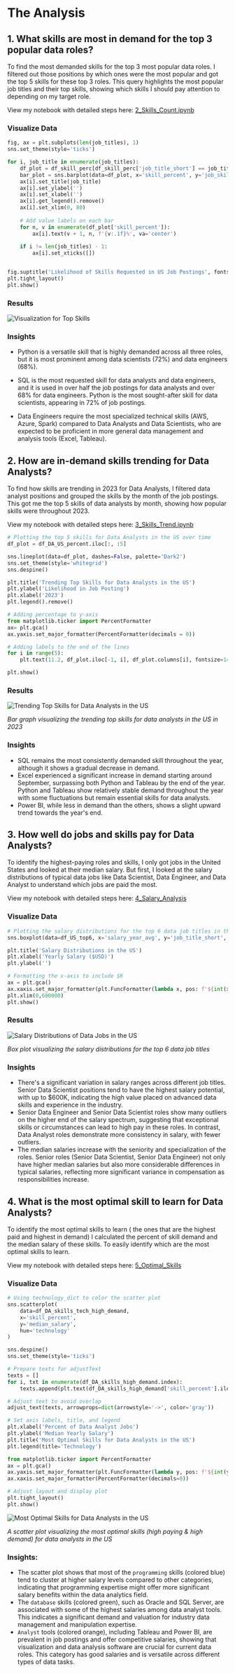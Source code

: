 # The Analysis

## 1. What skills are most in demand for the top 3 popular data roles?

To find the most demanded skills for the top 3 most popular data roles. I filtered out those positions by which ones were the most popular and got the top 5 skills for these top 3 roles. This query highlights the most popular job titles and their top skills, showing which skills I should pay attention to depending on my target role. 

View my notebook with detailed steps here: [2_Skills_Count.ipynb](DA_project/2_Skills_Count.ipynb)

### Visualize Data

```python
fig, ax = plt.subplots(len(job_titles), 1)
sns.set_theme(style='ticks')

for i, job_title in enumerate(job_titles):
    df_plot = df_skill_perc[df_skill_perc['job_title_short'] == job_title].head(5)
    bar_plot = sns.barplot(data=df_plot, x='skill_percent', y='job_skills', ax=ax[i], hue='skill_count', palette='dark:b_r')
    ax[i].set_title(job_title)
    ax[i].set_ylabel('')
    ax[i].set_xlabel('')
    ax[i].get_legend().remove()
    ax[i].set_xlim(0, 80)
    
    # Add value labels on each bar
    for n, v in enumerate(df_plot['skill_percent']):
        ax[i].text(v + 1, n, f'{v:.1f}%', va='center')
    
    if i != len(job_titles) - 1:
        ax[i].set_xticks([])


fig.suptitle('Likelihood of Skills Requested in US Job Postings', fontsize=16)
plt.tight_layout()
plt.show()

```

### Results

![Visualization for Top Skills](images/skills_percentage.png)

### Insights

- Python is a versatile skill that is highly demanded across all three roles, but it is most prominent among data scientists (72%) and data engineers (68%).

- SQL is the most requested skill for data analysts and data engineers, and it is used in over half the job postings for data analysts and over 68% for data engineers. Python is the most sought-after skill for data scientists, appearing in 72% of job postings.

- Data Engineers require the most specialized technical skills (AWS, Azure, Spark) compared to Data Analysts and Data Scientists, who are expected to be proficient in more general data management and analysis tools (Excel, Tableau).


## 2. How are in-demand skills trending for Data Analysts?

To find how skills are trending in 2023 for Data Analysts, I filtered data analyst positions and grouped the skills by the month of the job postings. This got me the top 5 skills of data analysts by month, showing how popular skills were throughout 2023.

View my notebook with detailed steps here: [3_Skills_Trend.ipynb](DA_project/3_Skills_Trend.ipynb)


```python
# Plotting the top 5 skills for Data Analysts in the US over time
df_plot = df_DA_US_percent.iloc[:, :5]

sns.lineplot(data=df_plot, dashes=False, palette='Dark2')
sns.set_theme(style='whitegrid') 
sns.despine()

plt.title('Trending Top Skills for Data Analysts in the US')
plt.ylabel('Likelihood in Job Posting')
plt.xlabel('2023')
plt.legend().remove()

# Adding percentage to y-axis
from matplotlib.ticker import PercentFormatter
ax= plt.gca()
ax.yaxis.set_major_formatter(PercentFormatter(decimals = 0))

# Adding labels to the end of the lines
for i in range(5):
    plt.text(11.2, df_plot.iloc[-1, i], df_plot.columns[i], fontsize=14)

plt.show()
```

### Results 
![Trending Top Skills for Data Analysts in the US](images/trending_top_skills.png)

*Bar graph visualizing the trending top skills for data analysts in the US in 2023*

### Insights

- SQL remains the most consistently demanded skill throughout the year, although it shows a gradual decrease in demand.
- Excel experienced a significant increase in demand starting around September, surpassing both Python and Tableau by the end of the year.
Python and Tableau show relatively stable demand throughout the year with some fluctuations but remain essential skills for data analysts. 
- Power BI, while less in demand than the others, shows a slight upward trend towards the year's end.

## 3. How well do jobs and skills pay for Data Analysts?

To identify the highest-paying roles and skills, I only got jobs in the United States and looked at their median salary. But first, I looked at the salary distributions of typical data jobs like Data Scientist, Data Engineer, and Data Analyst to understand which jobs are paid the most.

View my notebook with detailed steps here: [4_Salary_Analysis](DA_project/4_Salary_Analysis.ipynb)
### Visualize Data 

```python
# Plotting the salary distributions for the top 6 data job titles in the US
sns.boxplot(data=df_US_top6, x='salary_year_avg', y='job_title_short', order=job_order)

plt.title('Salary Distributions in the US')
plt.xlabel('Yearly Salary ($USD)')
plt.ylabel('')

# Formatting the x-axis to include $K
ax = plt.gca()
ax.xaxis.set_major_formatter(plt.FuncFormatter(lambda x, pos: f'${int(x/1000)}K'))
plt.xlim(0,600000)
plt.show()
```
### Results
![Salary Distributions of Data Jobs in the US](images/salary_distribution.png)

*Box plot visualizing the salary distributions for the top 6 data job titles*

### Insights

- There's a significant variation in salary ranges across different job titles. Senior Data Scientist positions tend to have the highest salary potential, with up to $600K, indicating the high value placed on advanced data skills and experience in the industry.
- Senior Data Engineer and Senior Data Scientist roles show many outliers on the higher end of the salary spectrum, suggesting that exceptional skills or circumstances can lead to high pay in these roles. In contrast, Data Analyst roles demonstrate more consistency in salary, with fewer outliers.
- The median salaries increase with the seniority and specialization of the roles. Senior roles (Senior Data Scientist, Senior Data Engineer) not only have higher median salaries but also more considerable differences in typical salaries, reflecting more significant variance in compensation as responsibilities increase.


## 4. What is the most optimal skill to learn for Data Analysts?

To identify the most optimal skills to learn ( the ones that are the highest paid and highest in demand) I calculated the percent of skill demand and the median salary of these skills. To easily identify which are the most optimal skills to learn.

View my notebook with detailed steps here: [5_Optimal_Skills](DA_project/5_Optimal_Skills.ipynb)

### Visualize Data
```python
# Using technology_dict to color the scatter plot
sns.scatterplot(
    data=df_DA_skills_tech_high_demand,
    x='skill_percent',
    y='median_salary',
    hue='technology'
)

sns.despine()
sns.set_theme(style='ticks')

# Prepare texts for adjustText
texts = []
for i, txt in enumerate(df_DA_skills_high_demand.index):
    texts.append(plt.text(df_DA_skills_high_demand['skill_percent'].iloc[i], df_DA_skills_high_demand['median_salary'].iloc[i], txt))

# Adjust text to avoid overlap
adjust_text(texts, arrowprops=dict(arrowstyle='->', color='gray'))

# Set axis labels, title, and legend
plt.xlabel('Percent of Data Analyst Jobs')
plt.ylabel('Median Yearly Salary')
plt.title('Most Optimal Skills for Data Analysts in the US')
plt.legend(title='Technology')

from matplotlib.ticker import PercentFormatter
ax = plt.gca()
ax.yaxis.set_major_formatter(plt.FuncFormatter(lambda y, pos: f'${int(y/1000)}K'))
ax.xaxis.set_major_formatter(PercentFormatter(decimals=0))

# Adjust layout and display plot 
plt.tight_layout()
plt.show()
```

![Most Optimal Skills for Data Analysts in the US](images/optimal_skills.png)

*A scatter plot visualizing the most optimal skills (high paying & high demand) for data analysts in the US*

### Insights:
- The scatter plot shows that most of the `programming` skills (colored blue) tend to cluster at higher salary levels compared to other categories, indicating that programming expertise might offer more significant salary benefits within the data analytics field.
- The `database` skills (colored green), such as Oracle and SQL Server, are associated with some of the highest salaries among data analyst tools. This indicates a significant demand and valuation for industry data management and manipulation expertise.
- `Analyst` tools (colored orange), including Tableau and Power BI, are prevalent in job postings and offer competitive salaries, showing that visualization and data analysis software are crucial for current data roles. This category has good salaries and is versatile across different types of data tasks.